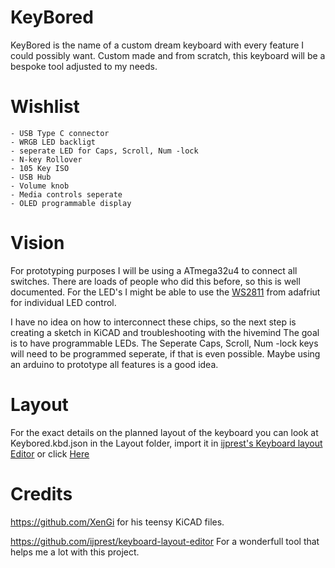 # KeyBored
KeyBored is the name of a custom dream keyboard with every feature I could possibly want. Custom made and from scratch, this keyboard will be a bespoke tool adjusted to my needs.

# Wishlist

	- USB Type C connector
	- WRGB LED backligt
	- seperate LED for Caps, Scroll, Num -lock
	- N-key Rollover
	- 105 Key ISO
	- USB Hub
	- Volume knob
	- Media controls seperate
	- OLED programmable display

# Vision
For prototyping purposes I will be using a ATmega32u4 to connect all switches. There are loads of people who did this before, so this is well documented. 
For the LED's I might be able to use the [WS2811][1] from adafriut for individual LED control.  

I have no idea on how to interconnect these chips, so the next step is creating a sketch in KiCAD and troubleshooting with the hivemind
The goal is to have programmable LEDs. The Seperate Caps, Scroll, Num -lock keys will need to be programmed seperate, if that is even possible.
Maybe using an arduino to prototype all features is a good idea.
# Layout
For the exact details on the planned layout of the keyboard you can look at Keybored.kbd.json in the Layout folder, import it in [ijprest's Keyboard layout Editor][2] or click [Here][3]

# Credits
https://github.com/XenGi		for his teensy KiCAD files.

https://github.com/ijprest/keyboard-layout-editor	For a wonderfull tool that helps me a lot with this project.


[1]: https://cdn-shop.adafruit.com/datasheets/WS2811.pdf
[2]: http://www.keyboard-layout-editor.com/
[3]: http://bit.ly/2CwxKNn
